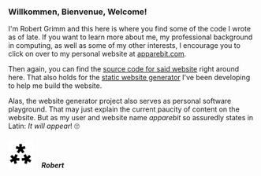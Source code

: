 ### Willkommen, Bienvenue, Welcome!

I'm Robert Grimm and this here is where you find some of the code I wrote as of late.
If you want to learn more about me, my professional background in computing, as well as
some of my other interests, I encourage you to click on over to my personal website at
[apparebit.com](https://apparebit.com).

Then again, you can find the
[source code for said website](https://github.com/apparebit/apparebit.com) right around
here. That also holds for the
[static website generator](https://github.com/apparebit/siteforge) I've been developing
to help me build the website.

Alas, the website generator project also serves as personal software playground. That
may just explain the current paucity of content on the website. But as my user and
website name _apparebit_ so assuredly states in Latin: _It will appear_! 🙄

#### ![an asterism](https://github.com/apparebit/apparebit/blob/master/asterism.svg)  _Robert_
